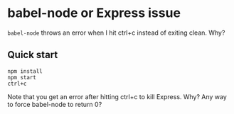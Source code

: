 # babel-node or Express issue
`babel-node` throws an error when I hit ctrl+c instead of exiting clean. Why?

## Quick start

```
npm install
npm start
ctrl+c
```

Note that you get an error after hitting ctrl+c to kill Express. Why? Any way to force babel-node to return 0?
